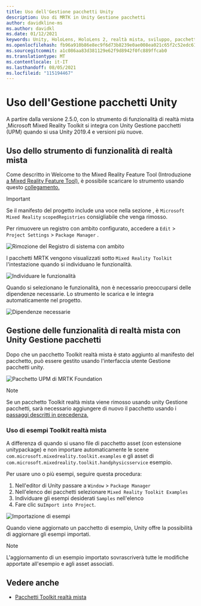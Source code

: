 ```yaml
---
title: Uso dell'Gestione pacchetti Unity
description: Uso di MRTK in Unity Gestione pacchetti
author: davidkline-ms
ms.author: davidkl
ms.date: 01/12/2021
keywords: Unity, HoloLens, HoloLens 2, realtà mista, sviluppo, pacchetti MRTK,
ms.openlocfilehash: fb96a910b86e8ec9f6d73b8239e0ae008ea021c65f2c52edc613d2fe02719e58
ms.sourcegitcommit: a1c086aa83d381129e62f9d8942f0fc889ffcab0
ms.translationtype: MT
ms.contentlocale: it-IT
ms.lasthandoff: 08/05/2021
ms.locfileid: "115194467"
---
```

# <a name="using-the-unity-package-manager"></a>Uso dell'Gestione pacchetti Unity

A partire dalla versione 2.5.0, con lo strumento di funzionalità di realtà mista [,](/windows/mixed-reality/develop/unity/welcome-to-mr-feature-tool)Microsoft Mixed Reality Toolkit si integra con Unity Gestione pacchetti (UPM) quando si usa Unity 2019.4 e versioni più nuove.

## <a name="using-the-mixed-reality-feature-tool"></a>Uso dello strumento di funzionalità di realtà mista

Come descritto in Welcome to the Mixed Reality Feature Tool (Introduzione [a Mixed Reality Feature Tool),](/windows/mixed-reality/develop/unity/welcome-to-mr-feature-tool) è possibile scaricare lo strumento usando questo [collegamento.](https://aka.ms/MRFeatureTool)

> [!IMPORTANT]
> Se il manifesto del progetto include una voce nella sezione , è `Microsoft Mixed Reality` `scopedRegistries` consigliabile che venga rimosso.
>
> Per rimuovere un registro con ambito configurato, accedere a `Edit`  >  `Project Settings`  >  `Package Manager` .
>
> ![Rimozione del Registro di sistema con ambito](../features/images/packaging/RemoveScopedRegistry.png)

I pacchetti MRTK vengono visualizzati sotto `Mixed Reality Toolkit` l'intestazione quando si individuano le funzionalità.

![Individuare le funzionalità](../features/images/packaging/DiscoverFeatures.png)

Quando si selezionano le funzionalità, non è necessario preoccuparsi delle dipendenze necessarie. Lo strumento le scarica e le integra automaticamente nel progetto.

![Dipendenze necessarie](../features/images/packaging/RequiredDependencies.png)

## <a name="managing-mixed-reality-features-with-the-unity-package-manager"></a>Gestione delle funzionalità di realtà mista con Unity Gestione pacchetti

Dopo che un pacchetto Toolkit realtà mista è stato aggiunto al manifesto del pacchetto, può essere gestito usando l'interfaccia utente Gestione pacchetti unity.

![Pacchetto UPM di MRTK Foundation](../features/images/packaging/MRTK_FoundationUPM.png)

> [!NOTE]
> Se un pacchetto Toolkit realtà mista viene rimosso usando unity Gestione pacchetti, sarà necessario aggiungere di nuovo il pacchetto usando i [passaggi descritti in precedenza.](#using-the-mixed-reality-feature-tool)

### <a name="using-mixed-reality-toolkit-examples"></a>Uso di esempi Toolkit realtà mista

A differenza di quando si usano file di pacchetto asset (con estensione unitypackage) e non importare automaticamente le scene `com.microsoft.mixedreality.toolkit.examples` e gli asset di `com.microsoft.mixedreality.toolkit.handphysicsservice` esempio.

Per usare uno o più esempi, seguire questa procedura:

1. Nell'editor di Unity passare a `Window` > `Package Manager`
1. Nell'elenco dei pacchetti selezionare `Mixed Reality Toolkit Examples`
1. Individuare gli esempi desiderati `Samples` nell'elenco
1. Fare clic su`Import into Project`.

![Importazione di esempi](../features/images/packaging/MRTK_ExamplesUpm.png)

Quando viene aggiornato un pacchetto di esempio, Unity offre la possibilità di aggiornare gli esempi importati.

> [!NOTE]
> L'aggiornamento di un esempio importato sovrascriverà tutte le modifiche apportate all'esempio e agli asset associati.

## <a name="see-also"></a>Vedere anche

- [Pacchetti Toolkit realtà mista](../packages/mrtk-packages.md)

